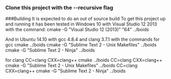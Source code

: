 ### Clone this project with the --recursive flag

###Building
It is expected to do an out of source build
To get this project up and running it has been tested in Windows 10 with Visual Studio 12 2013 with the command:
cmake -G "Visual Studio 12 (2013)" "64" ../boids

And in Ubuntu 14.10 with gcc 4.8.4 and clang 3.7.1 with the commands
for gcc
cmake ../boids
cmake -G "Sublime Text 2 - Unix Makefiles" ../boids
cmake -G "Sublime Text 2 - Ninja" ../boids

for clang
CC=clang CXX=clang++ cmake ../boids
CC=clang CXX=clang++ cmake -G "Sublime Text 2 - Unix Makefiles" ../boids
CC=clang CXX=clang++ cmake -G "Sublime Text 2 - Ninja" ../boids

